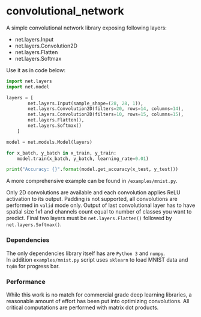# convolutional_network

A simple convolutional network library exposing following layers:

- net.layers.Input
- net.layers.Convolution2D
- net.layers.Flatten
- net.layers.Softmax

Use it as in code below:

```python
import net.layers
import net.model

layers = [
        net.layers.Input(sample_shape=(28, 28, 1)),
        net.layers.Convolution2D(filters=20, rows=14, columns=14),
        net.layers.Convolution2D(filters=10, rows=15, columns=15),
        net.layers.Flatten(),
        net.layers.Softmax()
    ]

model = net.models.Model(layers)

for x_batch, y_batch in x_train, y_train:
    model.train(x_batch, y_batch, learning_rate=0.01)

print("Accuracy: {}".format(model.get_accuracy(x_test, y_test)))
```

A more comprehensive example can be found in `/examples/mnist.py`.

Only 2D convolutions are available and each convolution applies ReLU activation to its output. Padding is not supported, all convolutions are performed in `valid` mode only. Output of last convolutional layer has to have spatial size 1x1 and channels count equal to number of classes you want to predict. Final two layers must be `net.layers.Flatten()` followed by `net.layers.Softmax()`.

### Dependencies ###

The only dependencies library itself has are `Python 3` and `numpy`.   
In addition `examples/mnist.py` script uses `sklearn` to load MNIST data and `tqdm` for progress bar.

### Performance ###
While this work is no match for commercial grade deep learning libraries, a reasonable amount of effort has been put into optimizing convolutions. All critical computations are performed with matrix dot products.
